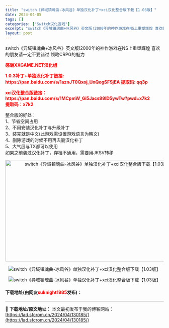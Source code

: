 ```yaml
---
title: "switch《异域镇魂曲-冰风谷》单独汉化补丁+xci汉化整合版下载【1.03版】"
date: 2024-04-05
tags: []
categories: ["Switch汉化游戏"]
excerpt: "switch《异域镇魂曲+冰风谷》英文版!2000年的神作游戏在NS上重塑辉煌 喜欢的朋友请一定不要错过 领略CRPG的魅力 感谢XXGAME.NET汉化组 1.0.3补丁+单独汉化补丁链接: https://pan.baidu.com/s/1aznJT0Qxoj_UnQogSFSjEA 提取码: &hellip;"
layout: post
---
```


 <p>switch《异域镇魂曲+冰风谷》英文版!2000年的神作游戏在NS上重塑辉煌 喜欢的朋友请一定不要错过 领略CRPG的魅力</p> <p><span style="color:#FF0000;"><strong>感谢XXGAME.NET汉化组</strong></span></p> <p><strong><span style="color:#FF0000;">1.0.3补丁+单独汉化补丁链接: https://pan.baidu.com/s/1aznJT0Qxoj_UnQogSFSjEA 提取码: qq3p</span></strong></p> <p><strong><span style="color:#FF0000;">xci汉化整合版链接：https://pan.baidu.com/s/1MCpmW_Gi5Jacs99ID5ywTw?pwd=x7k2&nbsp;<br />提取码：x7k2&nbsp;</span></strong></p> <p>整合版的好处：<br />1、节省空间占用<br />2、不用安装汉化补丁与升级补丁<br />3、装完就是中文(此游戏需设置游戏语言为韩文)<br />4、删除游戏的时候不用再去删汉化补丁<br />5、大气层与TX都可以使用<br />如果之前装过汉化补丁，存档不通用，需要用JKSV转移</p> <p style="text-align: center;"><img src="https://lad.sfcrom.cn/wp-content/uploads/2024/04/20240404_660ed1b377103.webp" style="width: 576px; height: 323px;" alt="switch《异域镇魂曲-冰风谷》单独汉化补丁+xci汉化整合版下载【1.03版】" /></p> <p align="center"><img border="0" src="https://lad.sfcrom.cn/wp-content/uploads/2024/04/20240404_660ed1b3d64e5.webp" alt="switch《异域镇魂曲-冰风谷》单独汉化补丁+xci汉化整合版下载【1.03版】" /></p> <p align="center"><img border="0" src="https://lad.sfcrom.cn/wp-content/uploads/2024/04/20240404_660ed1b44545c.webp" alt="switch《异域镇魂曲-冰风谷》单独汉化补丁+xci汉化整合版下载【1.03版】" /></p> <p><h4>下载地址(由网友<font color="red">suknight1985</font>发布)：</h4></p> 

---
📖 **下载地址/原文地址：** 本文最初发布于我的博客网站：[https://lad.sfcrom.cn/2024/04/130185/](https://lad.sfcrom.cn/2024/04/130185/)
